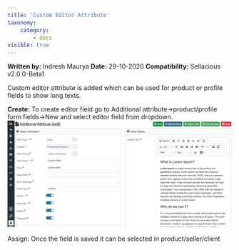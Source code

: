 ```yaml
---
title: 'Custom Editor Attribute'
taxonomy:
    category:
        - docs
visible: true
---
```


**Written by:** Indresh Maurya
**Date:** 29-10-2020
**Compatibility:** Sellacious v2.0.0-Beta1

Custom editor attribute is added which can be used for product or profile fields to show long texts.

**Create:** To create editor field go to Additional attribute->product/profile form fields->New and select editor field from dropdown.
![](Screenshot%202020-10-29%20at%204.09.03%20PM.png)

Assign: Once the field is saved it can be selected in product/seller/client 